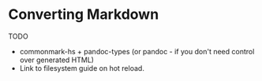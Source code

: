 # Converting Markdown

TODO

- commonmark-hs + pandoc-types (or pandoc - if you don't need control over generated HTML)
- Link to filesystem guide on hot reload.